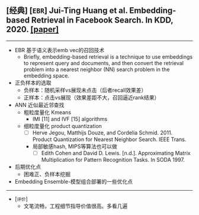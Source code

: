 ## [经典] [`EBR`] Jui-Ting Huang et al. Embedding-based Retrieval in Facebook Search. In KDD, 2020. [[paper]](https://arxiv.org/abs/2006.11632)

---
- EBR 基于语义表示emb vec的召回技术
  - Briefly, embedding-based retrieval is a technique to use
embeddings to represent query and documents, and then convert
the retrieval problem into a nearest neighbor (NN) search problem
in the embedding space.
- 正负样本的选取
  - 负样本：随机采样vs展现未点击（后者recall效果差）
  - 正样本：点击vs展现（效果差距不大，召回逼近rank结果）
- ANN 近似最近邻查找
  - 粗粒度量化 Kmeans
    - IMI [11] and IVF [15] algorithms
  - 细粒度量化 product quantization
    - [ ] Herve Jegou, Matthijs Douze, and Cordelia Schmid. 2011. Product Quantization for Nearest Neighbor Search. IEEE Trans.
    - 局部敏感hash, MIPS等算法也可以做
      - [ ] Edith Cohen and David D. Lewis. [n.d.]. Approximating Matrix Multiplication for Pattern Recognition Tasks. In SODA 1997.
- 后期优化点
  - 困难正、负样本挖掘
- Embedding Ensemble-模型组合部署的一些优化点
  
---
- [`评价`]
  - 文笔流畅，工程细节指导价值很高。多看几遍